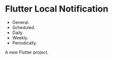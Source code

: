 # Flutter Local Notification

 - General.
 - Scheduled.
 - Daily.
 - Weekly.
 - Periodically.

A new Flutter project.


